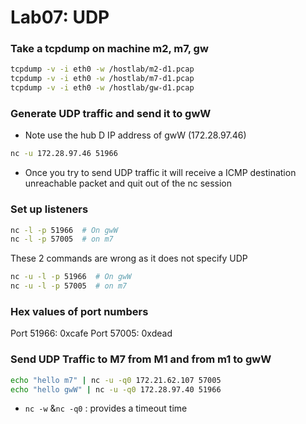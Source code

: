 # Lab07: UDP

### Take a tcpdump on machine m2, m7, gw
``` bash
tcpdump -v -i eth0 -w /hostlab/m2-d1.pcap
tcpdump -v -i eth0 -w /hostlab/m7-d1.pcap
tcpdump -v -i eth0 -w /hostlab/gw-d1.pcap
```

### Generate UDP traffic and send it to gwW
- Note use the hub D IP address of gwW (172.28.97.46) 
``` sh
nc -u 172.28.97.46 51966
```
- Once you try to send UDP traffic it will receive a ICMP destination unreachable packet and quit out of the nc session

### Set up listeners
``` sh
nc -l -p 51966  # On gwW
nc -l -p 57005  # on m7
```
These 2 commands are wrong as it does not specify UDP

``` sh
nc -u -l -p 51966  # On gwW
nc -u -l -p 57005  # on m7
```

### Hex values of port numbers 
Port 51966: 0xcafe
Port 57005: 0xdead

### Send UDP Traffic to M7 from M1 and from m1 to gwW
``` sh
echo "hello m7" | nc -u -q0 172.21.62.107 57005
echo "hello gwW" | nc -u -q0 172.28.97.40 51966
```

- `nc -w` &`nc -q0` : provides a timeout time 








